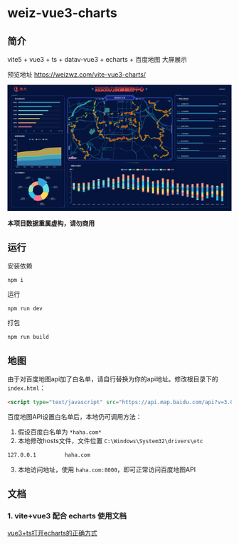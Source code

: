 # weiz-vue3-charts

## 简介

vite5 + vue3 + ts + datav-vue3 + echarts + 百度地图 大屏展示

预览地址 https://weizwz.com/vite-vue3-charts/

![image](src/assets/20231228_194914.png)

**本项目数据重属虚构，请勿商用**

## 运行

安装依赖
```shell
npm i
```

运行
```shell
npm run dev
```

打包
```shell
npm run build
```

## 地图
由于对百度地图api加了白名单，请自行替换为你的api地址。修改根目录下的 `index.html`：
```html
<script type="text/javascript" src="https://api.map.baidu.com/api?v=3.0&ak=你的ak"></script>
```
百度地图API设置白名单后，本地仍可调用方法：
1. 假设百度白名单为 `*haha.com*`
2. 本地修改hosts文件，文件位置 `C:\Windows\System32\drivers\etc`
  ```txt
  127.0.0.1         haha.com
  ```
3. 本地访问地址，使用 `haha.com:8000`，即可正常访问百度地图API

## 文档
### 1. vite+vue3 配合 echarts 使用文档
[vue3+ts打开echarts的正确方式](https://weizwz.com/posts/a31b36c6.html)